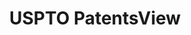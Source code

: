 ---
bigquery: https://console.cloud.google.com/bigquery?p=patents-public-data&d=patentsview&page=dataset
citation: Attribution should be given to PatentsView for use, distribution, or derivative
  works.
code: https://github.com/CSSIP-AIR/PatentsView-Code-Snippets/
contributors: USPTO
cost: None
description: 'PatentsView includes US patent data including raw data (summaries, applications,
  pregrant applications), disambugations of inventors and assignees, and inventor
  gender estimates.  Also foreign priority data, # of figures and sheets, and government
  interest statements.'
documentation: https://patentsview.org/query/builder-faqs
last_edit: 04/12/2022, 08:28:44
location: https://patentsview.org/
maintained_by: USPTO
record_creation_timestamp: 12/2/2020 17:20:46
schema_fields:
- disamb_inventor_id_20200630
- subclass_id
- contract_award_number
- applicant_type
- f371_date
- designation
- field_id
- county
- num_sheets
- rule_47
- action_date
- disamb_assignee_id_20190820
- section_id
- disamb_inventor_id_20170808
- subclass
- citation_id
- sector_title
- longitude
- doc_type
- disamb_inventor_id_20171003
- deceased
- subsection_id
- num_claims
- category_id
- rawlocation_id
- lawyer_id
- disamb_assignee_id_20191008
- disamb_inventor_id_20191008
- publication_number
- reldocno
- county_fips
- num_figures
- rel_id
- sequence
- disamb_inventor_id_20190820
- num
- country_transformed
- withdrawn
- main_group
- organization_id
- title
- application_id
- latin_name
- classification_level
- kind
- male_flag
- role
- disamb_inventor_id_20190312
- name_first
- disamb_assignee_id_20191231
- classification_data_source
- lapse_of_patent
- disamb_inventor_id_20191231
- filename
- symbol_position
- state
- disamb_assignee_id_20190312
- exemplary
- level_two
- relkind
- type
- male
- term_extension
- attribution_status
- disamb_inventor_id_20180528
- ipc_version_indicator
- group_id
- mainclass_id
- disamb_assignee_id_20200929
- latlong
- inventor_id
- name
- category
- disamb_inventor_id_20200929
- fname
- city
- _102_date
- latitude
- disamb_assignee_id_20181127
- disamb_inventor_id_20171226
- rawinventor_id
- text
- term_grant
- disamb_assignee_id_20200331
- series_code
- _371_date
- disamb_inventor_id_20201229
- status
- number
- gi_statement
- disclaimer_date
- ipc_class
- disamb_inventor_id_20200331
- field_title
- name_last
- f102_date
- patent_id
- classification_value
- id
- level_one
- dependent
- term_disclaimer
- location_id
- group
- subgroup
- section
- length
- date
- uuid
- assignee_id
- disamb_inventor_id_20181127
- level_three
- organization
- variety
- subcategory_id
- abstract
- rawassignee_id
- classification_status
- disamb_inventor_id_20170307
- state_fips
- subgroup_id
- country
- lname
- disamb_assignee_id_20200630
- doctype
shortname: patentsview
tags:
- disambiguation
- United States
- gender
terms_of_use: Creative Commons Attribution 4.0 International License.
timeframe: 1963-1999
title: USPTO PatentsView
uuid: cf1780b1-e265-4e49-8d1d-83b9cfe0fd9a
---